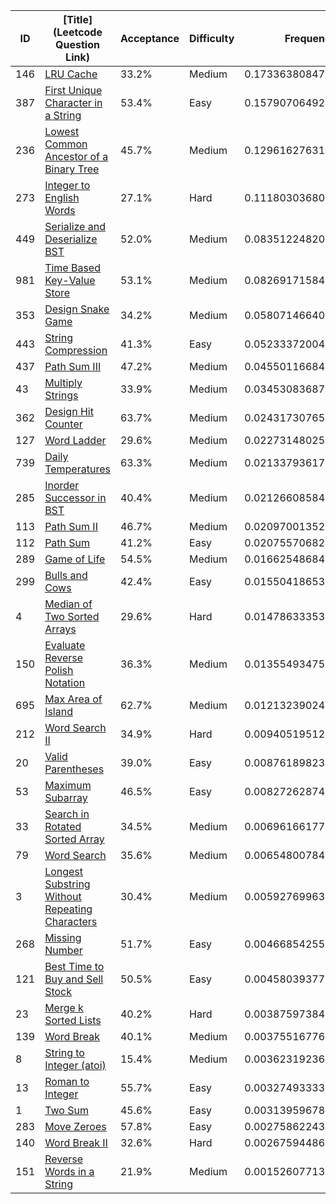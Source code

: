 |ID|[Title](Leetcode Question Link)|Acceptance|Difficulty|Frequency|
|----|-----|----|---|---|
|146|[LRU Cache]( https://leetcode.com/problems/lru-cache)|33.2%|Medium|0.17336380847901145|
|387|[First Unique Character in a String]( https://leetcode.com/problems/first-unique-character-in-a-string)|53.4%|Easy|0.15790706492146894|
|236|[Lowest Common Ancestor of a Binary Tree]( https://leetcode.com/problems/lowest-common-ancestor-of-a-binary-tree)|45.7%|Medium|0.12961627631364242|
|273|[Integer to English Words]( https://leetcode.com/problems/integer-to-english-words)|27.1%|Hard|0.11180303680851608|
|449|[Serialize and Deserialize BST]( https://leetcode.com/problems/serialize-and-deserialize-bst)|52.0%|Medium|0.08351224820068956|
|981|[Time Based Key-Value Store]( https://leetcode.com/problems/time-based-key-value-store)|53.1%|Medium|0.08269171584511335|
|353|[Design Snake Game]( https://leetcode.com/problems/design-snake-game)|34.2%|Medium|0.05807146640389905|
|443|[String Compression]( https://leetcode.com/problems/string-compression)|41.3%|Easy|0.052333720049023605|
|437|[Path Sum III]( https://leetcode.com/problems/path-sum-iii)|47.2%|Medium|0.04550116684579005|
|43|[Multiply Strings]( https://leetcode.com/problems/multiply-strings)|33.9%|Medium|0.034530836872391495|
|362|[Design Hit Counter]( https://leetcode.com/problems/design-hit-counter)|63.7%|Medium|0.024317307650706343|
|127|[Word Ladder]( https://leetcode.com/problems/word-ladder)|29.6%|Medium|0.022731480259023204|
|739|[Daily Temperatures]( https://leetcode.com/problems/daily-temperatures)|63.3%|Medium|0.02133793617365773|
|285|[Inorder Successor in BST]( https://leetcode.com/problems/inorder-successor-in-bst)|40.4%|Medium|0.021266085846178402|
|113|[Path Sum II]( https://leetcode.com/problems/path-sum-ii)|46.7%|Medium|0.020970013522095075|
|112|[Path Sum]( https://leetcode.com/problems/path-sum)|41.2%|Easy|0.0207557068297192|
|289|[Game of Life]( https://leetcode.com/problems/game-of-life)|54.5%|Medium|0.01662548684613402|
|299|[Bulls and Cows]( https://leetcode.com/problems/bulls-and-cows)|42.4%|Easy|0.015504186535965254|
|4|[Median of Two Sorted Arrays]( https://leetcode.com/problems/median-of-two-sorted-arrays)|29.6%|Hard|0.014786333530311531|
|150|[Evaluate Reverse Polish Notation]( https://leetcode.com/problems/evaluate-reverse-polish-notation)|36.3%|Medium|0.01355493475171521|
|695|[Max Area of Island]( https://leetcode.com/problems/max-area-of-island)|62.7%|Medium|0.012132390248237822|
|212|[Word Search II]( https://leetcode.com/problems/word-search-ii)|34.9%|Hard|0.009405195123101255|
|20|[Valid Parentheses]( https://leetcode.com/problems/valid-parentheses)|39.0%|Easy|0.008761898231759775|
|53|[Maximum Subarray]( https://leetcode.com/problems/maximum-subarray)|46.5%|Easy|0.008272628741228982|
|33|[Search in Rotated Sorted Array]( https://leetcode.com/problems/search-in-rotated-sorted-array)|34.5%|Medium|0.006961661779487692|
|79|[Word Search]( https://leetcode.com/problems/word-search)|35.6%|Medium|0.006548007844690591|
|3|[Longest Substring Without Repeating Characters]( https://leetcode.com/problems/longest-substring-without-repeating-characters)|30.4%|Medium|0.005927699633275225|
|268|[Missing Number]( https://leetcode.com/problems/missing-number)|51.7%|Easy|0.0046685425596334085|
|121|[Best Time to Buy and Sell Stock]( https://leetcode.com/problems/best-time-to-buy-and-sell-stock)|50.5%|Easy|0.004580393778309264|
|23|[Merge k Sorted Lists]( https://leetcode.com/problems/merge-k-sorted-lists)|40.2%|Hard|0.0038759738446929853|
|139|[Word Break]( https://leetcode.com/problems/word-break)|40.1%|Medium|0.003755167762323698|
|8|[String to Integer (atoi)]( https://leetcode.com/problems/string-to-integer-atoi)|15.4%|Medium|0.003623192369420312|
|13|[Roman to Integer]( https://leetcode.com/problems/roman-to-integer)|55.7%|Easy|0.0032749333347487667|
|1|[Two Sum]( https://leetcode.com/problems/two-sum)|45.6%|Easy|0.003139596786381058|
|283|[Move Zeroes]( https://leetcode.com/problems/move-zeroes)|57.8%|Easy|0.002758622439079723|
|140|[Word Break II]( https://leetcode.com/problems/word-break-ii)|32.6%|Hard|0.0026759448668004808|
|151|[Reverse Words in a String]( https://leetcode.com/problems/reverse-words-in-a-string)|21.9%|Medium|0.0015260771341435947|
